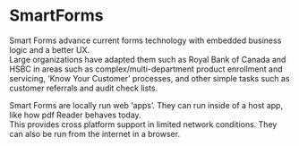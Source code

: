 # SmartForms

Smart Forms advance current forms technology with embedded business logic and a better UX.   
Large organizations have adapted them such as Royal Bank of Canada and HSBC in areas such as 
complex/multi-department product enrollment and servicing, ‘Know Your Customer’ processes, 
and other simple tasks such as customer referrals and audit check lists.

Smart Forms are locally run web ‘apps’.    They can run inside of a host app, like how pdf Reader behaves today.    
This provides cross platform support in limited network conditions.    They can also be run from the internet in a browser.

